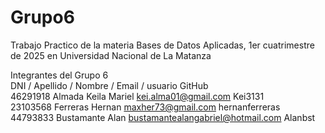 # Grupo6  
Trabajo Practico de la materia Bases de Datos Aplicadas, 1er cuatrimestre de 2025 en Universidad Nacional de La Matanza  

Integrantes del Grupo 6  
DNI  /  Apellido  /  Nombre  /  Email / usuario GitHub  
46291918  Almada  Keila Mariel  kei.alma01@gmail.com  Kei3131   
23103568  Ferreras  Hernan  maxher73@gmail.com  hernanferreras  
44793833  Bustamante  Alan  bustamantealangabriel@hotmail.com  Alanbst





